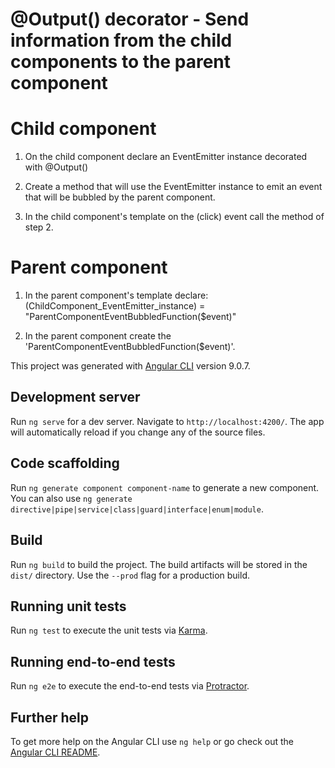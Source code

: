 # @Output() decorator - Send information from the child components to the parent component

# Child component
1) On the child component declare an EventEmitter instance decorated with @Output()

2) Create a method that will use the EventEmitter instance to emit an event that will
   be bubbled by the parent component.
   
3) In the child component's template on the (click) event call the method of step 2.

# Parent component
1) In the parent component's template declare:
   (ChildComponent_EventEmitter_instance) = "ParentComponentEventBubbledFunction($event)"

2) In the parent component create the 'ParentComponentEventBubbledFunction($event)'.

This project was generated with [Angular CLI](https://github.com/angular/angular-cli) version 9.0.7.

## Development server

Run `ng serve` for a dev server. Navigate to `http://localhost:4200/`. The app will automatically reload if you change any of the source files.

## Code scaffolding

Run `ng generate component component-name` to generate a new component. You can also use `ng generate directive|pipe|service|class|guard|interface|enum|module`.

## Build

Run `ng build` to build the project. The build artifacts will be stored in the `dist/` directory. Use the `--prod` flag for a production build.

## Running unit tests

Run `ng test` to execute the unit tests via [Karma](https://karma-runner.github.io).

## Running end-to-end tests

Run `ng e2e` to execute the end-to-end tests via [Protractor](http://www.protractortest.org/).

## Further help

To get more help on the Angular CLI use `ng help` or go check out the [Angular CLI README](https://github.com/angular/angular-cli/blob/master/README.md).
